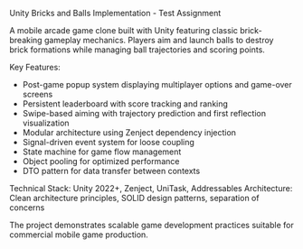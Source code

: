 Unity Bricks and Balls Implementation - Test Assignment

A mobile arcade game clone built with Unity featuring classic brick-breaking gameplay mechanics. Players aim and launch balls to destroy brick formations while managing ball trajectories and scoring points.

Key Features:
- Post-game popup system displaying multiplayer options and game-over screens
- Persistent leaderboard with score tracking and ranking
- Swipe-based aiming with trajectory prediction and first reflection visualization
- Modular architecture using Zenject dependency injection
- Signal-driven event system for loose coupling
- State machine for game flow management
- Object pooling for optimized performance
- DTO pattern for data transfer between contexts

Technical Stack: Unity 2022+, Zenject, UniTask, Addressables
Architecture: Clean architecture principles, SOLID design patterns, separation of concerns

The project demonstrates scalable game development practices suitable for commercial mobile game production.
